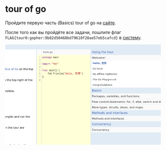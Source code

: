 # tour of go

Пройдите первую часть (Basics) tour of go на [сайте](https://tour.golang.org/welcome/1).

После того как вы пройдёте все задачи, пошлите флаг `FLAG{tour0:gopher:9b82d50468bd79610f28ae57eb5cafcd}` в [систему](https://go.manytask.org/submit).

![](basics.png)
